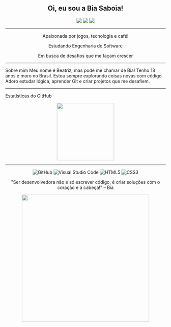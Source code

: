 <h2 align="center">Oi, eu sou a Bia Saboia!</h2>

<p align="center"> 
  <img src="https://img.shields.io/badge/-LinkedIn-0A66C2?style=for-the-badge&logo=linkedin&logoColor=white"/>
  <img src="https://img.shields.io/badge/-Gmail-D14836?style=for-the-badge&logo=gmail&logoColor=white"/>
  <img src="https://img.shields.io/badge/-Instagram-E4405F?style=for-the-badge&logo=instagram&logoColor=white"/>
</p>

---

<p align="center">Apaixonada por jogos, tecnologia e café!</p>
<p align="center">Estudando Engenharia de Software</p>
<p align="center">Em busca de desafios que me façam crescer</p>

---

Sobre mim
Meu nome é Beatriz, mas pode me chamar de Bia!
Tenho 18 anos e moro no Brasil.
Estou sempre explorando coisas novas com código.
Adoro estudar lógica, aprender Git e criar projetos que me desafiem.

---

Estatísticas do GitHub
<div align="center">
  <img height="180em" src="https://github-readme-stats.vercel.app/api?username=Bonnieask&show_icons=true&theme=dracula&include_all_commits=true&count_private=true"/>
  

---
![GitHub](https://img.shields.io/badge/GitHub-100000?style=for-the-badge&logo=github&logoColor=white)
![Visual Studio Code](https://img.shields.io/badge/VSCode-0078d7?style=for-the-badge&logo=visualstudiocode&logoColor=white)
![HTML5](https://img.shields.io/badge/HTML5-e34c26?style=for-the-badge&logo=html5&logoColor=white)
![CSS3](https://img.shields.io/badge/CSS3-1572B6?style=for-the-badge&logo=css3&logoColor=white)

"Ser desenvolvedora não é só escrever código, é criar soluções com o coração e a cabeça!" – Bia

<p align="center">
  <img src="https://media1.tenor.com/m/cgxq1yVvj18AAAAC/steven-universe.gif" width="400"/> </p>

